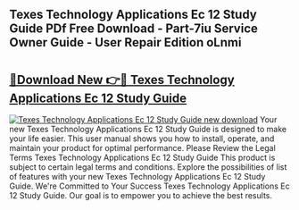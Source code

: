 ## Texes Technology Applications Ec 12 Study Guide PDf Free Download - Part-7iu Service Owner Guide - User Repair Edition oLnmi

# <h2><a href="http://bc66412.oget.top/?id=Texes+Technology+Applications+Ec+12+Study+Guide">🔗Download New 👉🔴 Texes Technology Applications Ec 12 Study Guide</a></h2>

[![Texes Technology Applications Ec 12 Study Guide new download](https://i.imgur.com/5g1atiW.png)](http://bc66412.oget.top/?id=Texes+Technology+Applications+Ec+12+Study+Guide)
Your new Texes Technology Applications Ec 12 Study Guide is designed to make your life easier. This user manual shows you how to install, operate, and maintain your product for optimal performance. Please Review the Legal Terms Texes Technology Applications Ec 12 Study Guide This product is subject to certain legal terms and conditions. Explore the possibilities of list of features with your new Texes Technology Applications Ec 12 Study Guide. We're Committed to Your Success Texes Technology Applications Ec 12 Study Guide. Our goal is to empower you to achieve the best results.
